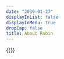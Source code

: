 ```yaml
---
date: "2019-01-27"
displayInList: false
displayInMenu: true
dropCap: false
title: About Robin
---
```


{{<smallimg src="/img/about.jpg" alt="Met mijn werk probeer ik mensen te raken." smartfloat="center" width="500px">}}

